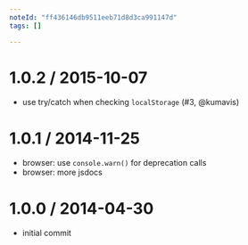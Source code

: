 ```yaml
---
noteId: "ff436146db9511eeb71d8d3ca991147d"
tags: []

---
```



1.0.2 / 2015-10-07
==================

  * use try/catch when checking `localStorage` (#3, @kumavis)

1.0.1 / 2014-11-25
==================

  * browser: use `console.warn()` for deprecation calls
  * browser: more jsdocs

1.0.0 / 2014-04-30
==================

  * initial commit
